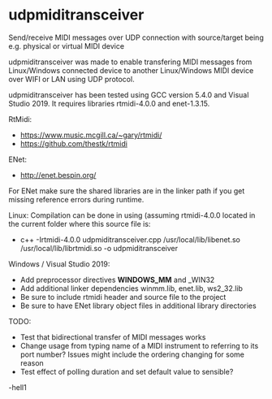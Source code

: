 # udpmiditransceiver
Send/receive MIDI messages over UDP connection with source/target being e.g. physical or virtual MIDI device

udpmiditransceiver was made to enable transfering MIDI messages from Linux/Windows connected device to another Linux/Windows MIDI device over WIFI or LAN using UDP protocol.

udpmiditransceiver has been tested using GCC version 5.4.0 and Visual Studio 2019. It requires libraries rtmidi-4.0.0 and enet-1.3.15.

RtMidi:
- https://www.music.mcgill.ca/~gary/rtmidi/
- https://github.com/thestk/rtmidi

ENet:
- http://enet.bespin.org/
	
For ENet make sure the shared libraries are in the linker path if you get missing reference errors during runtime.

Linux: Compilation can be done in using (assuming rtmidi-4.0.0 located in the current folder where this source file is:
- c++ -Irtmidi-4.0.0 udpmiditransceiver.cpp /usr/local/lib/libenet.so /usr/local/lib/librtmidi.so -o udpmiditransceiver

Windows / Visual Studio 2019:
- Add preprocessor directives __WINDOWS_MM__ and _WIN32
- Add additional linker dependencies winmm.lib, enet.lib, ws2_32.lib
- Be sure to include rtmidi header and source file to the project
- Be sure to have ENet library object files in additional library directories

TODO:
- Test that bidirectional transfer of MIDI messages works
- Change usage from typing name of a MIDI instrument to referring to its port number? Issues might include the ordering changing for some reason
- Test effect of polling duration and set default value to sensible?

-hell1
